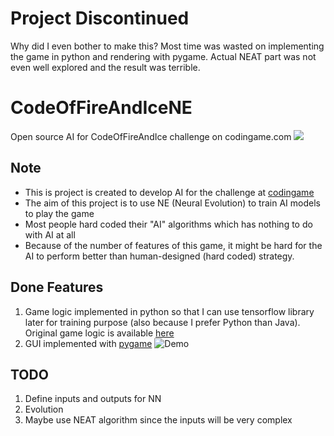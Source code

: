# Project Discontinued
Why did I even bother to make this? Most time was wasted on implementing the game in python and rendering with pygame. Actual NEAT part was not even well explored and the result was terrible.

# CodeOfFireAndIceNE
Open source AI for CodeOfFireAndIce challenge on codingame.com
![](https://i.imgur.com/dVHeDsY.png)

## Note
* This is project is created to develop AI for the challenge at [codingame](https://www.codingame.com/ide/challenge/a-code-of-ice-and-fire)
* The aim of this project is to use NE (Neural Evolution) to train AI models to play the game
* Most people hard coded their "AI" algorithms which has nothing to do with AI at all
* Because of the number of features of this game, it might be hard for the AI to perform better than human-designed (hard coded) strategy.

## Done Features
1. Game logic implemented in python so that I can use tensorflow library later for training purpose (also because I prefer Python than Java). Original game logic is available [here](https://github.com/Azkellas/a-code-of-ice-and-fire)
2. GUI implemented with [pygame](https://www.pygame.org)
![Demo](https://i.imgur.com/vzP1E7j.gif)

## TODO
1. Define inputs and outputs for NN
2. Evolution
3. Maybe use NEAT algorithm since the inputs will be very complex
